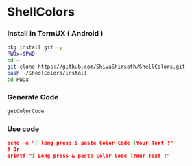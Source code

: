 # ShellColors

### Install in TermUX ( Android )

```bash
pkg install git -y 
PWDx=$PWD
cd ~
git clone https://github.com/ShivaShirsath/ShellColors.git
bash ~/SheolColors/install
cd PWDx
```
### Generate Code 
```bash
getColorCode
```

### Use code
```json
echo -e "[ long press & paste Color Code ]Your Text !"
# Or
printf "[ Long press & paste Color Code ]Your Text !"
```
